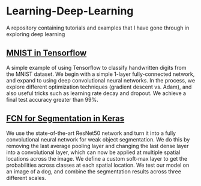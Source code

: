 # Learning-Deep-Learning
A repository containing tutorials and examples that I have gone through in exploring deep learning

## [MNIST in Tensorflow](https://github.com/brianhhu/Learning-Deep-Learning/blob/master/MNIST%20in%20Tensorflow.ipynb)
A simple example of using Tensorflow to classify handwritten digits from the MNIST dataset. We begin with a simple 1-layer fully-connected network, and expand to using deep convolutional neural networks. In the process, we explore different optimization techniques (gradient descent vs. Adam), and also useful tricks such as learning rate decay and dropout. We achieve a final test accuracy greater than 99%.

## [FCN for Segmentation in Keras](https://github.com/brianhhu/Learning-Deep-Learning/blob/master/Fully%20Convolutional%20Neural%20Networks.ipynb)
We use the state-of-the-art ResNet50 network and turn it into a fully convolutional neural network for weak object segmentation. We do this by removing the last average pooling layer and changing the last dense layer into a convolutional layer, which can now be applied at multiple spatial locations across the image. We define a custom soft-max layer to get the probabilities across classes at each spatial location. We test our model on an image of a dog, and combine the segmentation results across three different scales.
